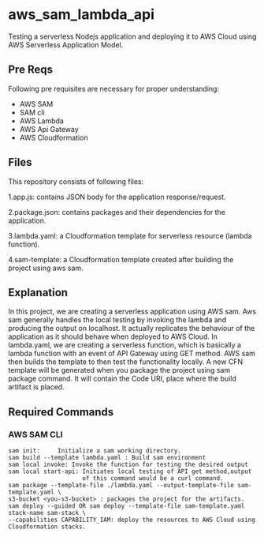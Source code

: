 # aws_sam_lambda_api
Testing a serverless Nodejs application and deploying it to AWS Cloud using AWS Serverless Application Model.


## Pre Reqs

Following pre requisites are necessary for proper understanding:
- AWS SAM
- SAM cli
- AWS Lambda
- AWS Api Gateway
- AWS Cloudformation



## Files
This repository consists of following files:

1.app.js: contains JSON body for the application response/request.

2.package.json: contains packages and their dependencies for the application.

3.lambda.yaml: a Cloudformation template for serverless resource (lambda function).

4.sam-template: a Cloudformation template created after building the project using aws sam.


## Explanation

In this project, we are creating a serverless application using AWS sam. Aws sam generally handles the local testing
by invoking the lambda and producing the output on localhost. It actually replicates the behaviour of the application
as it should behave when deployed to AWS Cloud. In lambda.yaml, we are creating a serverless function, which is basically
a lambda function with an event of API Gateway using GET method. AWS sam then builds the template to then test the functionality
locally. A new CFN template will be generated when you package the project using sam package command. It will contain the Code URI,
place where the build artifact is placed.


## Required Commands

### AWS SAM CLI
    sam init:     Initialize a sam working directory.
    sam build --template lambda.yaml : Build sam environment
    sam local invoke: Invoke the function for testing the desired output
    sam local start-api: Initiates local testing of API get method,output
                         of this command would be a curl command.
    sam package --template-file ./lambda.yaml --output-template-file sam-template.yaml \
    s3-bucket <you-s3-bucket> : packages the project for the artifacts.
    sam deploy --guided OR sam deploy --template-file sam-template.yaml stack-name sam-stack \
    --capabilities CAPABILITY_IAM: deploy the resources to AWS Cloud using Cloudformation stacks.





